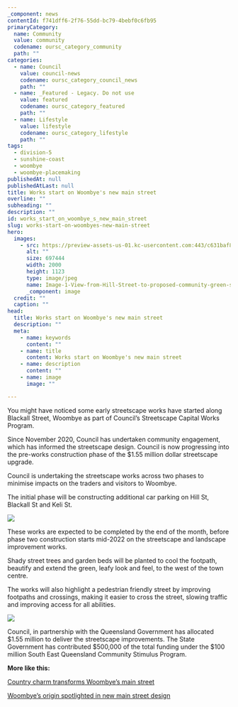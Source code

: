 ```yaml
---
_component: news
contentId: f741dff6-2f76-55dd-bc79-4bebf0c6fb95
primaryCategory:
  name: Community
  value: community
  codename: oursc_category_community
  path: ""
categories:
  - name: Council
    value: council-news
    codename: oursc_category_council_news
    path: ""
  - name: _Featured - Legacy. Do not use
    value: featured
    codename: oursc_category_featured
    path: ""
  - name: Lifestyle
    value: lifestyle
    codename: oursc_category_lifestyle
    path: ""
tags:
  - division-5
  - sunshine-coast
  - woombye
  - woombye-placemaking
publishedAt: null
publishedAtLast: null
title: Works start on Woombye's new main street
overline: ""
subheading: ""
description: ""
id: works_start_on_woombye_s_new_main_street
slug: works-start-on-woombyes-new-main-street
hero:
  images:
    - src: https://preview-assets-us-01.kc-usercontent.com:443/c631baf8-1b46-001f-580c-d0001b68b4a8/68015c2a-eee9-448e-a7db-d0ff5fc4ec9b/Image-1-View-from-Hill-Street-to-proposed-community-green-space-in-front-of-the-School-of-Arts-Hall.jpg
      alt: ""
      size: 697444
      width: 2000
      height: 1123
      type: image/jpeg
      name: Image-1-View-from-Hill-Street-to-proposed-community-green-space-in-front-of-the-School-of-Arts-Hall.jpg
      _component: image
  credit: ""
  caption: ""
head:
  title: Works start on Woombye's new main street
  description: ""
  meta:
    - name: keywords
      content: ""
    - name: title
      content: Works start on Woombye's new main street
    - name: description
      content: ""
    - name: image
      image: ""

---
```

You might have noticed some early streetscape works have started along Blackall Street, Woombye as part of Council’s Streetscape Capital Works Program.

Since November 2020, Council has undertaken community engagement, which has informed the streetscape design. Council is now progressing into the pre-works construction phase of the $1.55 million dollar streetscape upgrade.

Council is undertaking the streetscape works across two phases to minimise impacts on the traders and visitors to Woombye.

The initial phase will be constructing additional car parking on Hill St, Blackall St and Keli St.

![](https://preview-assets-us-01.kc-usercontent.com:443/c631baf8-1b46-001f-580c-d0001b68b4a8/138eef24-f9f3-4983-beea-94be6671898b/InkedIMG_2451_LI-1024x768.jpg)

These works are expected to be completed by the end of the month, before phase two construction starts mid-2022 on the streetscape and landscape improvement works.

Shady street trees and garden beds will be planted to cool the footpath, beautify and extend the green, leafy look and feel, to the west of the town centre.

The works will also highlight a pedestrian friendly street by improving footpaths and crossings, making it easier to cross the street, slowing traffic and improving access for all abilities.

![](https://preview-assets-us-01.kc-usercontent.com:443/c631baf8-1b46-001f-580c-d0001b68b4a8/d471b143-4495-4ef7-9a8b-4a2dfc05ce91/Image-2-View-from-Blackall-Street-looking-East-showing-proposed-reduced-road-width-and-increased-community-green-space.-1024x576.png)

Council, in partnership with the Queensland Government has allocated $1.55 million to deliver the streetscape improvements. The State Government has contributed $500,000 of the total funding under the $100 million South East Queensland Community Stimulus Program.

**More like this:**

[Country charm transforms Woombye’s main street](https://oursc.com.au/community/country-charm-transforms-woombyes-main-street)


[Woombye’s origin spotlighted in new main street design](https://oursc.com.au/community/woombyes-origin-spotlighted-in-new-main-street-design)
